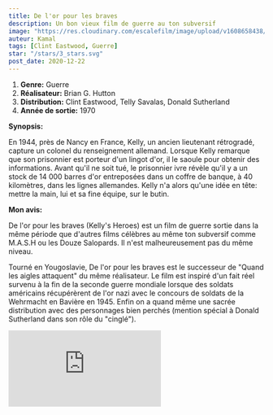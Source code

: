 ```yaml
---
title: De l'or pour les braves
description: Un bon vieux film de guerre au ton subversif
image: "https://res.cloudinary.com/escalefilm/image/upload/v1608658438/KellysHeroes_iqjru5.jpg"
auteur: Kamal
tags: [Clint Eastwood, Guerre]
star: "/stars/3_stars.svg"
post_date: 2020-12-22
---
```


1. **Genre:** Guerre
2. **Réalisateur:** Brian G. Hutton
3. **Distribution:** Clint Eastwood, Telly Savalas, Donald Sutherland
4. **Année de sortie:** 1970

**Synopsis:**

En 1944, près de Nancy en France, Kelly, un ancien lieutenant rétrogradé, capture un colonel du renseignement allemand. Lorsque Kelly remarque que son prisonnier est porteur d'un lingot d'or, il le saoule pour obtenir des informations. Avant qu'il ne soit tué, le prisonnier ivre révèle qu'il y a un stock de 14 000 barres d'or entreposées dans un coffre de banque, à 40 kilomètres, dans les lignes allemandes. Kelly n'a alors qu'une idée en tête: mettre la main, lui et sa fine équipe, sur le butin.

**Mon avis:**

De l'or pour les braves (Kelly's Heroes) est un film de guerre sortie dans la même période que d'autres films célèbres au même ton subversif comme M.A.S.H ou les Douze Salopards. Il n'est malheureusement pas du même niveau.

Tourné en Yougoslavie, De l'or pour les braves est le successeur de "Quand les aigles attaquent" du même réalisateur.
Le film est inspiré d'un fait réel survenu à la fin de la seconde guerre mondiale lorsque des soldats américains récupérèrent de l'or nazi avec le concours de soldats de la Wehrmacht en Bavière en 1945.
Enfin on a quand même une sacrée distribution avec des personnages bien perchés (mention spécial à Donald Sutherland dans son rôle du "cinglé").

<div>
<iframe src="https://www.youtube.com/embed/Gx6-XNVd3No" frameborder="0" allow="accelerometer; autoplay; clipboard-write; encrypted-media; gyroscope; picture-in-picture" allowfullscreen></iframe>
</div>


